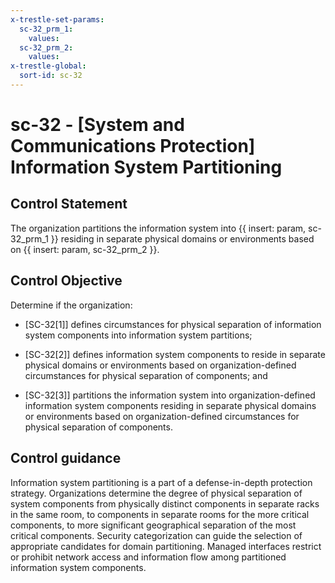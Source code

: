 ```yaml
---
x-trestle-set-params:
  sc-32_prm_1:
    values:
  sc-32_prm_2:
    values:
x-trestle-global:
  sort-id: sc-32
---
```


# sc-32 - \[System and Communications Protection\] Information System Partitioning

## Control Statement

The organization partitions the information system into {{ insert: param, sc-32_prm_1 }} residing in separate physical domains or environments based on {{ insert: param, sc-32_prm_2 }}.

## Control Objective

Determine if the organization:

- \[SC-32[1]\] defines circumstances for physical separation of information system components into information system partitions;

- \[SC-32[2]\] defines information system components to reside in separate physical domains or environments based on organization-defined circumstances for physical separation of components; and

- \[SC-32[3]\] partitions the information system into organization-defined information system components residing in separate physical domains or environments based on organization-defined circumstances for physical separation of components.

## Control guidance

Information system partitioning is a part of a defense-in-depth protection strategy. Organizations determine the degree of physical separation of system components from physically distinct components in separate racks in the same room, to components in separate rooms for the more critical components, to more significant geographical separation of the most critical components. Security categorization can guide the selection of appropriate candidates for domain partitioning. Managed interfaces restrict or prohibit network access and information flow among partitioned information system components.
